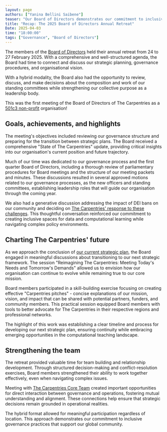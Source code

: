 ```yaml
---  
layout: page  
authors: ["Yanina Bellini Saibene"]  
teaser: "Our Board of Directors demonstrates our commitment to inclusive governance practices that support our global community."  
title: "Recap: The 2025 Board of Directors Annual Retreat"  
Date: 2025-04-03  
time: "18:00:00"  
tags: ["Governance", "Board of Directors"]  
---
```


The members of the [Board of Directors](https://carpentries.org/blog/2025/02/announcing-the-2025-board-of-directors/) held their annual retreat from 24 to 27 February 2025. With a comprehensive and well-structured agenda, the Board had time to connect and discuss our strategic planning, governance procedures, and organisational vision.

With a hybrid modality, the Board also had the opportunity to review, discuss, and make decisions about the composition and work of our standing committees while strengthening our collective purpose as a leadership body.

This was the first meeting of the Board of Directors of The Carpentries as a [501c3 non-profit](https://carpentries.org/blog/2025/01/new_year_message_from_exec_team/) organisation! 

## Goals, achievements, and highlights

The meeting's objectives included reviewing our governance structure and preparing for the transition between strategic plans. The Board received a comprehensive "State of The Carpentries" update, providing critical insights into our organisation's current position and future trajectory.

Much of our time was dedicated to our governance process and the first quarter Board of Directors, including a thorough review of parliamentary procedures for Board meetings and the structure of our meeting packets and minutes. These discussions resulted in several approved motions related to our governance processes, as the new officers and standing committees, establishing leadership roles that will guide our organisation through the coming year. 

We also had a generative discussion addressing the impact of DEI bans on our community and deciding on [The Carpentries' response to these challenges](https://carpentries.org/blog/2025/03/the-carpentries-reinforced-commitment-to-inclusion-diversity-equity-and-accessibility/). This thoughtful conversation reinforced our commitment to creating inclusive spaces for data and computational learning while navigating complex policy environments.

## Charting The Carpentries' future

As we approach the conclusion of [our current strategic plan](https://carpentries.org/about-us/strategic-plan/), the Board engaged in meaningful discussions about transitioning to our next strategic framework. The session "Reimagining The Carpentries: Meeting Today's Needs and Tomorrow's Demands" allowed us to envision how our organisation can continue to evolve while remaining true to our core mission.

Board members participated in a skill-building exercise focusing on creating effective "Carpentries pitches" \- concise explanations of our mission, vision, and impact that can be shared with potential partners, funders, and community members. This practical session equipped Board members with tools to better advocate for The Carpentries in their respective regions and professional networks.

The highlight of this work was establishing a clear timeline and process for developing our next strategic plan, ensuring continuity while embracing emerging opportunities in the computational teaching landscape.

## Strengthening the team

The retreat provided valuable time for team building and relationship development. Through structured decision-making and conflict-resolution exercises, Board members strengthened their ability to work together effectively, even when navigating complex issues.

Meeting with [The Carpentries Core Team](https://carpentries.org/about-us/team/) created important opportunities for direct interaction between governance and operations, fostering mutual understanding and alignment. These connections help ensure that strategic decisions remain grounded in operational realities.

The hybrid format allowed for meaningful participation regardless of location. This approach demonstrates our commitment to inclusive governance practices that support our global community.